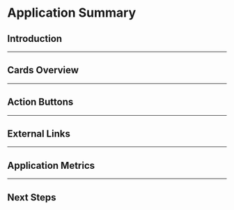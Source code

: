 # Application Summary

## Introduction
<!-- 
Contains:
    1. App summary in general
    2. Nudges the reader to select the environment 
    3. Talks about the consequtive two icons 
    4. How this doc is structured + appropriate links 
    5. Who can access this page? 
-->
---
## Cards Overview

<!-- [put this across as a table]
Talks about table containing: 
    a. application status (list available statuses)
    b. deployment status (list available statuses)
    c. deployed commit (avl. only for Devtron apps)
    d. security (talk about its prerequisite too + avl. only for Devtron apps) 
    e. chart used (only Helm apps)
-->
---
## Action Buttons

<!-- 
Covers:
    1. URL (avl. in all apps)
    2. Hybernate (avl. only Devtron app)
    3. Restart workloads (avl. only Devtron app)
    4. Rollback (avl. only Devtron app)
    5. Swap traffic (avl. only Devtron app)
    6. Deploy (avl. only Devtron app)
    7. Env configurations (avl. only Devtron app)
    8. Scale workloads (only in Helm, ArgoCD & FluxCD apps)
-->
---
## External Links 

<!-- We already have a doc for this; check it out -->
---
## Application Metrics

<!-- Provides an overview about application metrics; but links to the appropriate document-->
---
## Next Steps

<!-- Provides an overview about K8s resource management and links to the concerned doc (specifically prepared for App Details) -->